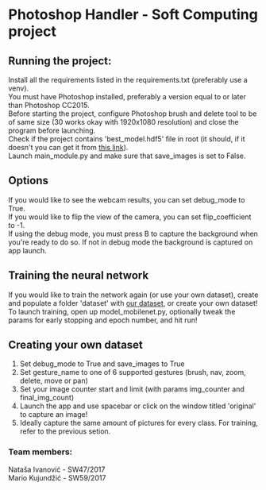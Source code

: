 # Photoshop Handler - Soft Computing project

## Running the project:  
Install all the requirements listed in the requirements.txt (preferably use a venv).  
You must have Photoshop installed, preferably a version equal to or later than Photoshop CC2015.  
Before starting the project, configure Photoshop brush and delete tool to be of same size (30 works okay with 1920x1080 resolution) and close the program before launching.  
Check if the project contains 'best_model.hdf5' file in root (it should, if it doesn't you can get it from [this link](https://www.dropbox.com/s/qs5xzpuk6qv2x7m/best_model.hdf5?dl=0)).  
Launch main_module.py and make sure that save_images is set to False.  
## Options  
If you would like to see the webcam results, you can set debug_mode to True.  
If you would like to flip the view of the camera, you can set flip_coefficient to -1.  
If using the debug mode, you must press B to capture the background when you're ready to do so. If not in debug mode the background is captured on app launch.  
## Training the neural network
If you would like to train the network again (or use your own dataset), create and populate a folder 'dataset' with [our dataset](https://www.dropbox.com/s/f9e4pl2qllit9qo/dataset.zip?dl=0), or create your own dataset!  
To launch training, open up model_mobilenet.py, optionally tweak the params for early stopping and epoch number, and hit run!

## Creating your own dataset  
1. Set debug_mode to True and save_images to True  
2. Set gesture_name to one of 6 supported gestures (brush, nav, zoom, delete, move or pan)
3. Set your image counter start and limit (with params img_counter and final_img_count)  
4. Launch the app and use spacebar or click on the window titled 'original' to capture an image!  
5. Ideally capture the same amount of pictures for every class. For training, refer to the previous setion.

### Team members:  
Nataša Ivanović - SW47/2017  
Mario Kujundžić - SW59/2017  
